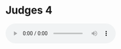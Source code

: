 # Judges 4

<audio controls>
  <source src="https://openbible.com/audio/hays/BSB_07_Jdg_004_H.mp3" type="audio/mp3" />
  <a href="https://openbible.com/audio/hays/BSB_07_Jdg_004_H.mp3" download="https://openbible.com/audio/hays/BSB_07_Jdg_004_H.mp3">Download MP3 audio</a>.
</audio>

<!--@include: @/bible/translations/bsb/07_jdg/verses/004.md-->